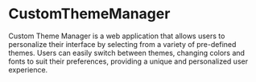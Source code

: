 # CustomThemeManager
Custom Theme Manager is a web application that allows users to personalize their interface by selecting from a variety of pre-defined themes. Users can easily switch between themes, changing colors and fonts to suit their preferences, providing a unique and personalized user experience.
